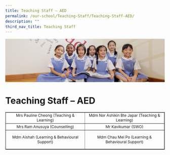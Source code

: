 ```yaml
---
title: Teaching Staff – AED
permalink: /our-school/Teaching-Staff/Teaching-Staff-AED/
description: ""
third_nav_title: Teaching Staff
---
```

![](/images/UsefulVideos.jpg)

Teaching Staff – AED
====================

<table style="text-align: center; font-size: 12px; border-collapse: collapse;" border="1" width="100%">
<tbody>
<tr>
<td width="333">Mrs Pauline Cheong (Teaching &amp; Learning)</td>
<td width="341">Mdm Nor Ashikin Bte Japar (Teaching &amp; Learning)</td>
</tr>
<tr>
<td>Mrs Ram Anusuya (Counselling)</td>
<td>Mr Kavikumar (SWO)</td>
</tr>
<tr>
<td height="55">Mdm Aishah (Learning &amp; Behavioural Support)</td>
<td>Mdm Chau Mei Po (Learning &amp; Behavioural Support)</td>
</tr>
</tbody>
</table>